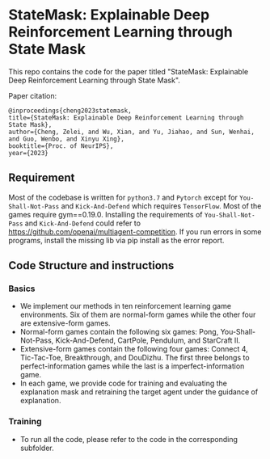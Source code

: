 # StateMask: Explainable Deep Reinforcement Learning through State Mask

This repo contains the code for the paper titled "StateMask: Explainable Deep Reinforcement Learning through State Mask".

Paper citation:
```
@inproceedings{cheng2023statemask,
title={StateMask: Explainable Deep Reinforcement Learning through State Mask},
author={Cheng, Zelei, and Wu, Xian, and Yu, Jiahao, and Sun, Wenhai, and Guo, Wenbo, and Xinyu Xing},
booktitle={Proc. of NeurIPS},
year={2023}
```

## Requirement
Most of the codebase is written for ```python3.7``` and ```Pytorch``` except for `You-Shall-Not-Pass` and `Kick-And-Defend` which requires `TensorFlow`. Most of the games require gym==0.19.0. Installing the requirements of `You-Shall-Not-Pass` and `Kick-And-Defend` could refer to https://github.com/openai/multiagent-competition. If you run errors in some programs, install the missing lib via pip install as the error report. 

## Code Structure and instructions
### Basics
- We implement our methods in ten reinforcement learning game environments. Six of them are normal-form games while the other four are extensive-form games.
- Normal-form games contain the following six games: Pong, You-Shall-Not-Pass, Kick-And-Defend, CartPole, Pendulum, and StarCraft II.
- Extensive-form games contain the following four games: Connect 4, Tic-Tac-Toe, Breakthrough, and DouDizhu. The first three belongs to perfect-information games while the last is a imperfect-information game.
- In each game, we provide code for training and evaluating the explanation mask and retraining the target agent under the guidance of explanation.

### Training
- To run all the code, please refer to the code in the corresponding subfolder.
